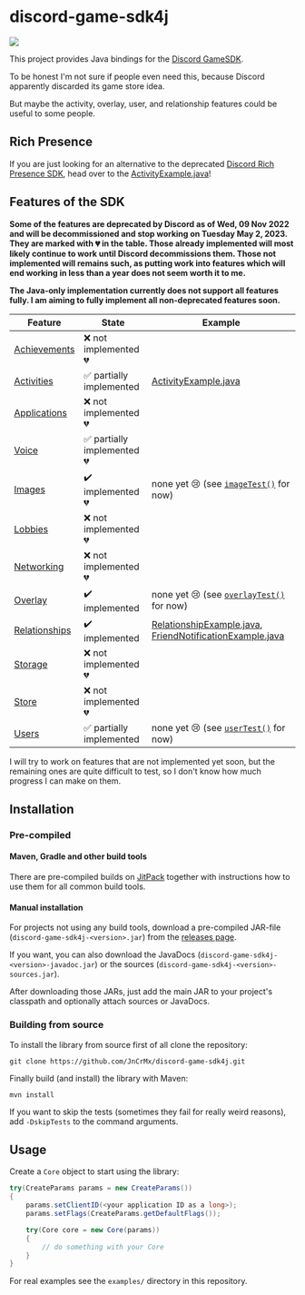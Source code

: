 # discord-game-sdk4j

[![](https://jitpack.io/v/JnCrMx/discord-game-sdk4j.svg)](https://jitpack.io/#JnCrMx/discord-game-sdk4j)

This project provides Java bindings for the
[Discord GameSDK](https://discordapp.com/developers/docs/game-sdk/sdk-starter-guide).

To be honest I'm not sure if people even need this, because Discord apparently discarded its game store idea.

But maybe the activity, overlay, user, and relationship features could be useful to some people.

## Rich Presence

If you are just looking for an alternative to the deprecated [Discord Rich Presence SDK](https://discord.com/developers/docs/rich-presence/how-to),
head over to the [ActivityExample.java](examples/ActivityExample.java)!

## Features of the SDK

**Some of the features are deprecated by Discord as of Wed, 09 Nov 2022 and will be decommissioned and stop working on Tuesday May 2, 2023.
They are marked with :broken_heart: in the table.
Those already implemented will most likely continue to work until Discord decommissions them.
Those not implemented will remains such, as putting work into features which will end working in less than a year does not seem worth it to me.**

**The Java-only implementation currently does not support all features fully.
I am aiming to fully implement all non-deprecated features soon.**

| Feature                                                                     | State                                                   | Example                                                                                                                                  |
|-----------------------------------------------------------------------------|---------------------------------------------------------|------------------------------------------------------------------------------------------------------------------------------------------|
| [Achievements](https://discord.com/developers/docs/game-sdk/achievements)   | :x: not implemented :broken_heart:                      |                                                                                                                                          |
| [Activities](https://discord.com/developers/docs/game-sdk/activities)       | :white_check_mark: partially implemented                | [ActivityExample.java](examples/ActivityExample.java)                                                                                    |
| [Applications](https://discord.com/developers/docs/game-sdk/applications)   | :x: not implemented :broken_heart:                      |                                                                                                                                          |
| [Voice](https://discord.com/developers/docs/game-sdk/discord-voice)         | :white_check_mark: partially implemented :broken_heart: |                                                                                                                                          |
| [Images](https://discord.com/developers/docs/game-sdk/images)               | :heavy_check_mark: implemented :broken_heart:           | none yet :cry: (see [``imageTest()``](src/test/java/de/jcm/discordgamesdk/DiscordTest.java#L417) for now)                                |
| [Lobbies](https://discord.com/developers/docs/game-sdk/lobbies)             | :x: not implemented :broken_heart:                      |                                                                                                                                          |
| [Networking](https://discord.com/developers/docs/game-sdk/networking)       | :x: not implemented :broken_heart:                      |                                                                                                                                          |
| [Overlay](https://discord.com/developers/docs/game-sdk/overlay)             | :heavy_check_mark: implemented                          | none yet :cry: (see [``overlayTest()``](src/test/java/de/jcm/discordgamesdk/DiscordTest.java#L289) for now)                              |
| [Relationships](https://discord.com/developers/docs/game-sdk/relationships) | :heavy_check_mark: implemented                          | [RelationshipExample.java](examples/RelationshipExample.java), [FriendNotificationExample.java](examples/FriendNotificationExample.java) |
| [Storage](https://discord.com/developers/docs/game-sdk/storage)             | :x: not implemented :broken_heart:                      |                                                                                                                                          |
| [Store](https://discord.com/developers/docs/game-sdk/store)                 | :x: not implemented :broken_heart:                      |                                                                                                                                          |
| [Users](https://discord.com/developers/docs/game-sdk/users)                 | :white_check_mark: partially implemented                | none yet :cry: (see [``userTest()``](src/test/java/de/jcm/discordgamesdk/DiscordTest.java#L216) for now)                                 |

I will try to work on features that are not implemented yet soon,
but the remaining ones are quite difficult to test,
so I don't know how much progress I can make on them.

## Installation 

### Pre-compiled

#### Maven, Gradle and other build tools

There are pre-compiled builds on [JitPack](https://jitpack.io/#JnCrMx/discord-game-sdk4j)
together with instructions how to use them for all common build tools.

#### Manual installation

For projects not using any build tools, download a pre-compiled JAR-file (``discord-game-sdk4j-<version>.jar``)
from the [releases page](https://github.com/JnCrMx/discord-game-sdk4j/releases).

If you want, you can also download the JavaDocs (``discord-game-sdk4j-<version>-javadoc.jar``) or
the sources (``discord-game-sdk4j-<version>-sources.jar``).

After downloading those JARs, just add the main JAR to your project's classpath and optionally
attach sources or JavaDocs.

### Building from source

To install the library from source first of all clone the repository:
```shell script
git clone https://github.com/JnCrMx/discord-game-sdk4j.git
```

Finally build (and install) the library with Maven:
````shell script
mvn install
````

If you want to skip the tests (sometimes they fail for really weird reasons), add ``-DskipTests`` to the command arguments.

## Usage

Create a ``Core`` object to start using the library:
````java
try(CreateParams params = new CreateParams())
{
    params.setClientID(<your application ID as a long>);
    params.setFlags(CreateParams.getDefaultFlags());

    try(Core core = new Core(params))
    {
        // do something with your Core
    }
}
````

For real examples see the ``examples/`` directory in this repository.
